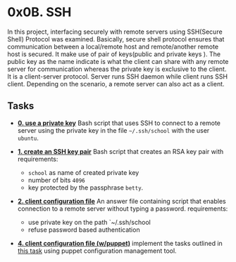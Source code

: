 # 0x0B. SSH
In this project, interfacing securely with remote servers using SSH(Secure Shell) Protocol was examined.
Basically, secure shell protocol ensures that communication between a local/remote host and remote/another remote host is secured. It make use of pair of keys(public and private keys ).
The public key as the name indicate is what the client can share with any remote server for communication whereas the private key is exclusive to the client. It is a client-server protocol.
Server runs SSH daemon while client runs SSH client. Depending on the scenario, a remote server can also act as a client.

## Tasks

* **[ 0. use a private key](./0-use_a_private_key)**
Bash script that uses SSH to connect to a remote server using the private key in the file `~/.ssh/school` with the user `ubuntu`.

* **[ 1. create an SSH key pair](./1-create_ssh_key_pair)**
Bash script that creates an RSA key pair with requirements:
	* `school` as name of created private key
	* number of bits `4096`
	* key protected by the passphrase `betty`.
	
* **[ 2. client configuration file](./2-ssh_config)**
An answer file containing script that enables connection to a remote server without typing a password.
requirements:
	* use private key on the path `~/.ssh/school
	* refuse password based authentication

* **[ 4. client configuration file (w/puppet)](./100-puppet_ssh_config.pp)**
implement the tasks outlined in [this task](./2-ssh_config) using puppet configuration management tool.
